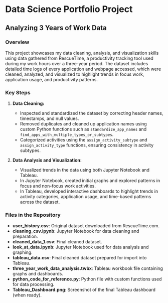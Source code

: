 # Data Science Portfolio Project
## Analyzing 3 Years of Work Data

### Overview
This project showcases my data cleaning, analysis, and visualization skills using data gathered from RescueTime, a productivity tracking tool used during my work hours over a three-year period. The dataset includes detailed time logs of every application and webpage accessed, which were cleaned, analyzed, and visualized to highlight trends in focus work, application usage, and productivity patterns.

### Key Steps

1. **Data Cleaning:**
   - Inspected and standardized the dataset by correcting header names, timestamps, and null values.
   - Removed duplicates and cleaned up application names using custom Python functions such as `standardize_app_names` and `find_apps_with_multiple_types_or_subtypes`.
   - Categorized activities using the `assign_activity_subtype` and `assign_activity_type` functions, ensuring consistency in activity subtypes.

2. **Data Analysis and Visualization:**
   - Visualized trends in the data using both Jupyter Notebook and Tableau.
   - In Jupyter Notebook, created initial graphs and explored patterns in focus and non-focus work activities.
   - In Tableau, developed interactive dashboards to highlight trends in activity categories, application usage, and time-based patterns across the dataset.

### Files in the Repository

- **user_history.csv**: Original dataset downloaded from RescueTime.com.
- **cleaning_csv.ipynb**: Jupyter Notebook for data cleaning and preparation.
- **cleaned_data_1.csv**: Final cleaned dataset.
- **look_at_data.ipynb**: Jupyter Notebook used for data analysis and graphing.
- **tableau_data.csv**: Final cleaned dataset prepared for import into Tableau.
- **three_year_work_data_analysis.twbx**: Tableau workbook file containing graphs and dashboards.
- **python_code_for_reference.py**: Python file with custom functions used for data processing.
- **Tableau_Dashboard.png**: Screenshot of the final Tableau dashboard (when ready).
